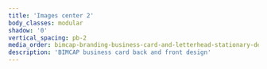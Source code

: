 ```yaml
---
title: 'Images center 2'
body_classes: modular
shadow: '0'
vertical_spacing: pb-2
media_order: bimcap-branding-business-card-and-letterhead-stationary-design-2.jpg
description: 'BIMCAP business card back and front design'
---
```


